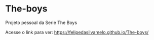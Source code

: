 # The-boys
Projeto pessoal da Serie The Boys

Acesse o link para ver: https://felipedasilvamelo.github.io/The-boys/
